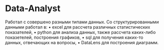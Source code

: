 # Data-Analyst

Работал с совершено разными типами данных. Со структурированными данными работал в:
  • excel для рассчета различных статистических показателей, 
  • python для анализа данных, также рассчета каких-либо показетелей, построения графиков, 
  • sql для получения каких-то данных, отвечающих на вопросы, 
  • DataLens для построения диаграмм.
